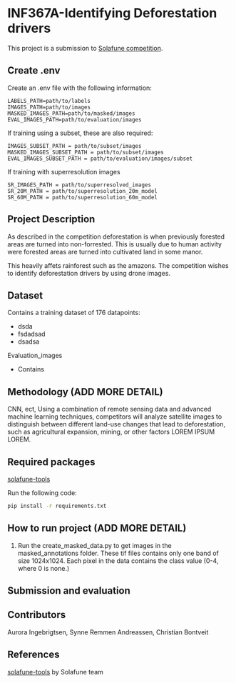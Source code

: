# INF367A-Identifying Deforestation drivers

This project is a submission to [Solafune competition](https://solafune.com/competitions/68ad4759-4686-4bb3-94b8-7063f755b43d?menu=about&tab=&topicId=a5e978e7-7759-4433-b1a5-063760451ff5).


## Create .env

Create an .env file with the following information:

```plaintext
LABELS_PATH=path/to/labels
IMAGES_PATH=path/to/images
MASKED_IMAGES_PATH=path/to/masked/images
EVAL_IMAGES_PATH=path/to/evaluation/images
```

If training using a subset, these are also required:

```plaintext
IMAGES_SUBSET_PATH = path/to/subset/images
MASKED_IMAGES_SUBSET_PATH = path/to/subset/images
EVAL_IMAGES_SUBSET_PATH = path/to/evaluation/images/subset
```

If training with superresolution images

```plaintext
SR_IMAGES_PATH = path/to/superresolved_images
SR_20M_PATH = path/to/superresolution_20m_model
SR_60M_PATH = path/to/superresolution_60m_model
```

## Project Description

As described in the competition deforestation is when previously forested areas are turned into non-forrested. This is usually due to human activity were forested areas are turned into cultivated land in some manor.

This heavily affets rainforest such as the amazons. The competition wishes to identify deforestation drivers by using drone images.

## Dataset

Contains a training dataset of 176 datapoints:
- dsda
- fsdadsad
- dsadsa

Evaluation_images
- Contains

## Methodology (ADD MORE DETAIL)

CNN, ect, Using a combination of remote sensing data and advanced machine learning techniques, competitors will analyze satellite images to distinguish between different land-use changes that lead to deforestation, such as agricultural expansion, mining, or other factors LOREM IPSUM LOREM.

## Required packages

[solafune-tools](https://github.com/Solafune-Inc/solafune-tools/tree/main)

Run the following code:

```bash
pip install -r requirements.txt
```

## How to run project (ADD MORE DETAIL)

1. Run the create_masked_data.py to get images in the masked_annotations folder. 
These tif files contains only one band of size 1024x1024. Each pixel in the data contains the class value (0-4, where 0 is none.)

## Submission and evaluation

## Contributors

Aurora Ingebrigtsen, Synne Remmen Andreassen, Christian Bontveit

## References

[solafune-tools](https://github.com/Solafune-Inc/solafune-tools/tree/main) by Solafune team
